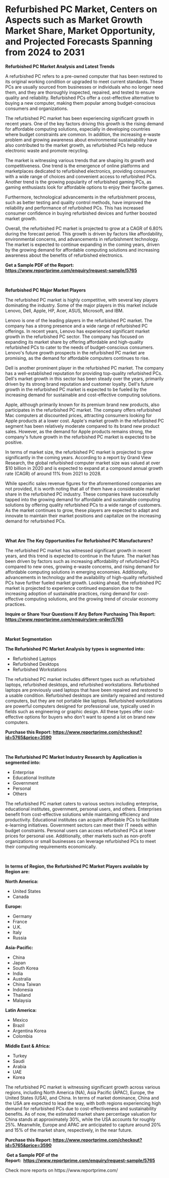 <p><h1>Refurbished PC Market, Centers on Aspects such as Market Growth Market Share, Market Opportunity, and Projected Forecasts Spanning from 2024 to 2031</h1></p><p><strong>Refurbished PC Market Analysis and Latest Trends</strong></p>
<p><p>A refurbished PC refers to a pre-owned computer that has been restored to its original working condition or upgraded to meet current standards. These PCs are usually sourced from businesses or individuals who no longer need them, and they are thoroughly inspected, repaired, and tested to ensure quality and reliability. Refurbished PCs offer a cost-effective alternative to buying a new computer, making them popular among budget-conscious consumers and organizations.</p><p>The refurbished PC market has been experiencing significant growth in recent years. One of the key factors driving this growth is the rising demand for affordable computing solutions, especially in developing countries where budget constraints are common. In addition, the increasing e-waste problem and growing awareness about environmental sustainability have also contributed to the market growth, as refurbished PCs help reduce electronic waste and promote recycling.</p><p>The market is witnessing various trends that are shaping its growth and competitiveness. One trend is the emergence of online platforms and marketplaces dedicated to refurbished electronics, providing consumers with a wide range of choices and convenient access to refurbished PCs. Another trend is the growing popularity of refurbished gaming PCs, as gaming enthusiasts look for affordable options to enjoy their favorite games.</p><p>Furthermore, technological advancements in the refurbishment process, such as better testing and quality control methods, have improved the reliability and performance of refurbished PCs. This has increased consumer confidence in buying refurbished devices and further boosted market growth.</p><p>Overall, the refurbished PC market is projected to grow at a CAGR of 6.80% during the forecast period. This growth is driven by factors like affordability, environmental concerns, and advancements in refurbishment technology. The market is expected to continue expanding in the coming years, driven by the growing demand for affordable computing solutions and increasing awareness about the benefits of refurbished electronics.</p></p>
<p><strong>Get a Sample PDF of the Report:&nbsp; <a href="https://www.reportprime.com/enquiry/request-sample/5765">https://www.reportprime.com/enquiry/request-sample/5765</a></strong></p>
<p>&nbsp;</p>
<p><strong>Refurbished PC Major Market Players</strong></p>
<p><p>The refurbished PC market is highly competitive, with several key players dominating the industry. Some of the major players in this market include Lenovo, Dell, Apple, HP, Acer, ASUS, Microsoft, and IBM.</p><p>Lenovo is one of the leading players in the refurbished PC market. The company has a strong presence and a wide range of refurbished PC offerings. In recent years, Lenovo has experienced significant market growth in the refurbished PC sector. The company has focused on expanding its market share by offering affordable and high-quality refurbished PCs to cater to the needs of budget-conscious consumers. Lenovo's future growth prospects in the refurbished PC market are promising, as the demand for affordable computers continues to rise.</p><p>Dell is another prominent player in the refurbished PC market. The company has a well-established reputation for providing top-quality refurbished PCs. Dell's market growth in this sector has been steady over the years, primarily driven by its strong brand reputation and customer loyalty. Dell's future growth in the refurbished PC market is expected to be fueled by the increasing demand for sustainable and cost-effective computing solutions.</p><p>Apple, although primarily known for its premium brand new products, also participates in the refurbished PC market. The company offers refurbished Mac computers at discounted prices, attracting consumers looking for Apple products at a lower cost. Apple's market growth in the refurbished PC segment has been relatively moderate compared to its brand new product sales. However, as the demand for Apple products remains strong, the company's future growth in the refurbished PC market is expected to be positive.</p><p>In terms of market size, the refurbished PC market is projected to grow significantly in the coming years. According to a report by Grand View Research, the global refurbished computer market size was valued at over $10 billion in 2020 and is expected to expand at a compound annual growth rate (CAGR) of around 11% from 2021 to 2028.</p><p>While specific sales revenue figures for the aforementioned companies are not provided, it is worth noting that all of them have a considerable market share in the refurbished PC industry. These companies have successfully tapped into the growing demand for affordable and sustainable computing solutions by offering quality refurbished PCs to a wide range of customers. As the market continues to grow, these players are expected to adapt and innovate to maintain their market positions and capitalize on the increasing demand for refurbished PCs.</p></p>
<p>&nbsp;</p>
<p><strong>What Are The Key Opportunities For Refurbished PC Manufacturers?</strong></p>
<p><p>The refurbished PC market has witnessed significant growth in recent years, and this trend is expected to continue in the future. The market has been driven by factors such as increasing affordability of refurbished PCs compared to new ones, growing e-waste concerns, and rising demand for affordable computing solutions in emerging economies. Additionally, advancements in technology and the availability of high-quality refurbished PCs have further fueled market growth. Looking ahead, the refurbished PC market is projected to experience continued expansion due to the increasing adoption of sustainable practices, rising demand for cost-effective computing solutions, and the growing trend of circular economy practices.</p></p>
<p><strong>Inquire or Share Your Questions If Any Before Purchasing This Report: <a href="https://www.reportprime.com/enquiry/pre-order/5765">https://www.reportprime.com/enquiry/pre-order/5765</a></strong></p>
<p>&nbsp;</p>
<p><strong>Market Segmentation</strong></p>
<p><strong>The Refurbished PC Market Analysis by types is segmented into:</strong></p>
<p><ul><li>Refurbished Laptops</li><li>Refurbished Desktops</li><li>Refurbished Workstations</li></ul></p>
<p><p>The refurbished PC market includes different types such as refurbished laptops, refurbished desktops, and refurbished workstations. Refurbished laptops are previously used laptops that have been repaired and restored to a usable condition. Refurbished desktops are similarly repaired and restored computers, but they are not portable like laptops. Refurbished workstations are powerful computers designed for professional use, typically used in fields such as engineering or graphic design. All these types offer cost-effective options for buyers who don't want to spend a lot on brand new computers.</p></p>
<p><strong>Purchase this Report:&nbsp;<a href="https://www.reportprime.com/checkout?id=5765&price=3590">https://www.reportprime.com/checkout?id=5765&price=3590</a></strong></p>
<p>&nbsp;</p>
<p><strong>The Refurbished PC Market Industry Research by Application is segmented into:</strong></p>
<p><ul><li>Enterprise</li><li>Educational Institute</li><li>Government</li><li>Personal</li><li>Others</li></ul></p>
<p><p>The refurbished PC market caters to various sectors including enterprise, educational institutes, government, personal users, and others. Enterprises benefit from cost-effective solutions while maintaining efficiency and productivity. Educational institutes can acquire affordable PCs to facilitate e-learning initiatives. Government sectors can meet their IT needs within budget constraints. Personal users can access refurbished PCs at lower prices for personal use. Additionally, other markets such as non-profit organizations or small businesses can leverage refurbished PCs to meet their computing requirements economically.</p></p>
<p>&nbsp;</p>
<p><strong>In terms of Region, the Refurbished PC Market Players available by Region are:</strong></p>
<p>
    <p> <strong> North America: </strong>
        <ul>
            <li>United States</li>
            <li>Canada</li>
        </ul>
        </p> 
    <p> <strong> Europe: </strong>
        <ul>
            <li>Germany</li>
            <li>France</li>
            <li>U.K.</li>
            <li>Italy</li>
            <li>Russia</li>
        </ul>
        </p> 
    <p> <strong> Asia-Pacific: </strong>
        <ul>
            <li>China</li>
            <li>Japan</li>
            <li>South Korea</li>
            <li>India</li>
            <li>Australia</li>
            <li>China Taiwan</li>
            <li>Indonesia</li>
            <li>Thailand</li>
            <li>Malaysia</li>
        </ul>
        </p> 
    <p> <strong> Latin America: </strong>
        <ul>
            <li>Mexico</li>
            <li>Brazil</li>
            <li>Argentina Korea</li>
            <li>Colombia</li>
        </ul>
        </p> 
    <p> <strong> Middle East & Africa: </strong>
        <ul>
            <li>Turkey</li>
            <li>Saudi</li>
            <li>Arabia</li>
            <li>UAE</li>
            <li>Korea</li>
        </ul>
    </p>
    </p>
<p><p>The refurbished PC market is witnessing significant growth across various regions, including North America (NA), Asia Pacific (APAC), Europe, the United States (USA), and China. In terms of market dominance, China and the USA are expected to lead the way, with both regions experiencing high demand for refurbished PCs due to cost-effectiveness and sustainability benefits. As of now, the estimated market share percentage valuation for China stands at approximately 30%, while the USA accounts for roughly 25%. Meanwhile, Europe and APAC are anticipated to capture around 20% and 15% of the market share, respectively, in the near future.</p></p>
<p><strong>Purchase this Report: <a href="https://www.reportprime.com/checkout?id=5765&price=3590">https://www.reportprime.com/checkout?id=5765&price=3590</a></strong></p>
<p>&nbsp;<strong>Get a Sample PDF of the Report:&nbsp;&nbsp;<a href="https://www.reportprime.com/enquiry/request-sample/5765">https://www.reportprime.com/enquiry/request-sample/5765</a></strong></p>
<p><strong></strong></p>
<p>Check more reports on https://www.reportprime.com/</p>